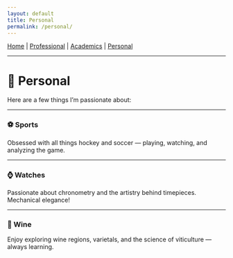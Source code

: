 ```yaml
---
layout: default
title: Personal
permalink: /personal/
---
```


[Home](/) | [Professional](/professional/) | [Academics](/academics/) | [Personal](/personal/)

---

# 🪿 Personal

Here are a few things I’m passionate about:

---

### ⚽ Sports  
Obsessed with all things hockey and soccer — playing, watching, and analyzing the game.

---

### ⌚ Watches  
Passionate about chronometry and the artistry behind timepieces. Mechanical elegance!

---

### 🍷 Wine  
Enjoy exploring wine regions, varietals, and the science of viticulture — always learning.
